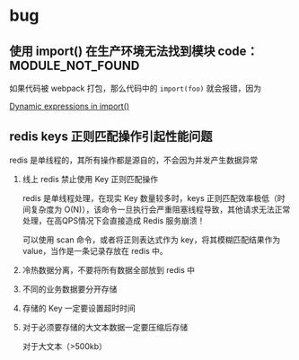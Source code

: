 # bug

## 使用 import() 在生产环境无法找到模块 code：MODULE_NOT_FOUND

如果代码被 webpack 打包，那么代码中的 `import(foo)` 就会报错，因为

[Dynamic expressions in import()
](https://webpack.js.org/api/module-methods/#dynamic-expressions-in-import)

## redis keys 正则匹配操作引起性能问题

redis 是单线程的，其所有操作都是源自的，不会因为并发产生数据异常

1. 线上 redis 禁止使用 Key 正则匹配操作

    redis 是单线程处理，在现实 Key 数量较多时，keys 正则匹配效率极低（时间复杂度为 O(N)），该命令一旦执行会严重阻塞线程导致，其他请求无法正常处理，在高QPS情况下会直接造成 Redis 服务崩溃！

    可以使用 scan 命令，或者将正则表达式作为 key，将其模糊匹配结果作为 value，当作是一条记录存放在 redis 中。

2. 冷热数据分离，不要将所有数据全部放到 redis 中
3. 不同的业务数据要分开存储
4. 存储的 Key 一定要设置超时时间
5. 对于必须要存储的大文本数据一定要压缩后存储

    对于大文本（>500kb）
